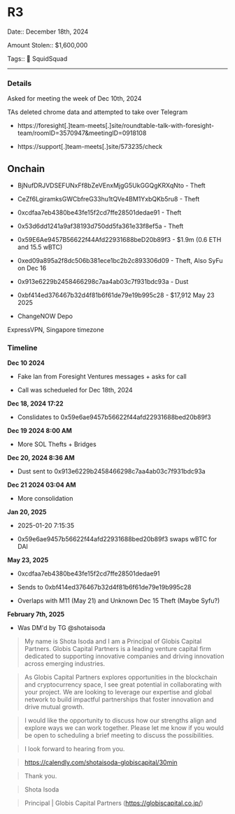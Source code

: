 # R3 

Date:: December 18th, 2024

Amount Stolen:: $1,600,000

Tags:: 🔑 SquidSquad

---

### Details

Asked for meeting the week of Dec 10th, 2024

TAs deleted chrome data and attempted to take over Telegram

- https://foresight[.]team-meets[.]site/roundtable-talk-with-foresight-team/roomID=3570947&meetingID=0918108

- https://support[.]team-meets[.]site/573235/check



## Onchain

- BjNufDRJVDSEFUNxFf8bZeVEnxMjgG5UkGGQgKRXqNto - Theft

- CeZf6LgiramksGWCbfreG33hu1tQVe4BM1YxbQKb5ru8 - Theft

- 0xcdfaa7eb4380be43fe15f2cd7ffe28501dedae91 - Theft

- 0x53d6dd1241a9af38193d750dd5fa361e33f8ef5a - Theft

- 0x59E6Ae9457B56622f44Afd22931688beD20b89f3 - $1.9m (0.6 ETH and 15.5 wBTC)

- 0xed09a895a2f8dc506b381ece1bc2b2c893306d09 - Theft, Also SyFu on Dec 16

- 0x913e6229b2458466298c7aa4ab03c7f931bdc93a - Dust

- 0xbf414ed376467b32d4f81b6f61de79e19b995c28 - $17,912 May 23 2025

- ChangeNOW Depo

ExpressVPN, Singapore timezone



### Timeline



**Dec 10 2024** 

- Fake Ian from Foresight Ventures messages + asks for call

- Call was schedueled for Dec 18th, 2024


**Dec 18, 2024 17:22**

- Conslidates to 0x59e6ae9457b56622f44afd22931688bed20b89f3


**Dec 19 2024 8:00 AM**

- More SOL Thefts + Bridges


**Dec 20, 2024 8:36 AM**

- Dust sent to 0x913e6229b2458466298c7aa4ab03c7f931bdc93a 


**Dec 21 2024 03:04 AM**

- More consolidation


**Jan 20, 2025**

- 2025-01-20 7:15:35  

- 0x59e6ae9457b56622f44afd22931688bed20b89f3 swaps wBTC for DAI


**May 23, 2025**

- 0xcdfaa7eb4380be43fe15f2cd7ffe28501dedae91

- Sends to 0xbf414ed376467b32d4f81b6f61de79e19b995c28

- Overlaps with M11 (May 21) and Unknown Dec 15 Theft (Maybe Syfu?)




**February 7th, 2025** 

- Was DM'd by TG @shotaisoda

> My name is Shota Isoda and I am a Principal of Globis Capital Partners. Globis Capital Partners is a leading venture capital firm dedicated to supporting innovative companies and driving innovation across emerging industries.

> As Globis Capital Partners explores opportunities in the blockchain and cryptocurrency space, I see great potential in collaborating with your project. We are looking to leverage our expertise and global network to build impactful partnerships that foster innovation and drive mutual growth.

> I would like the opportunity to discuss how our strengths align and explore ways we can work together. Please let me know if you would be open to scheduling a brief meeting to discuss the possibilities.

> I look forward to hearing from you.

> https://calendly.com/shotaisoda-globiscapital/30min

> Thank you.

> Shota Isoda

> Principal | Globis Capital Partners (https://globiscapital.co.jp/)

